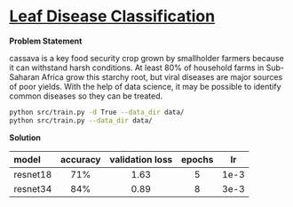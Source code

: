 # [Leaf Disease Classification](https://www.kaggle.com/c/cassava-leaf-disease-classification/overview/description)

**Problem Statement**

cassava is a key food security crop grown by smallholder farmers because it can withstand harsh conditions. At least 80% of household farms in Sub-Saharan Africa grow this starchy root, but viral diseases are major sources of poor yields. With the help of data science, it may be possible to identify common diseases so they can be treated.


```bash
python src/train.py -d True --data_dir data/
python src/train.py --data_dir data/
```







**Solution**

|model|accuracy|validation loss|epochs|lr|
|:------|:-------:|:-------:|:---:|:----:|
|resnet18|71%|1.63|5|1e-3|
|resnet34|84%|0.89|8|3e-3|



